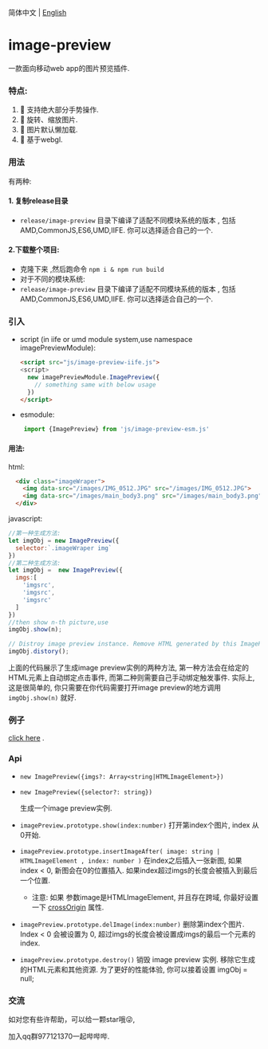 简体中文 | [English](./README.md)

# image-preview
一款面向移动web app的图片预览插件.
### 特点:
1. 🍉 支持绝大部分手势操作.
2. 🎃 旋转、缩放图片.
3. 🍓 图片默认懒加载.
4. 🍂 基于webgl.
   
### 用法
有两种:
#### 1. 复制release目录
*  `release/image-preview` 目录下编译了适配不同模块系统的版本 , 包括 AMD,CommonJS,ES6,UMD,IIFE. 你可以选择适合自己的一个.
#### 2.下载整个项目:
* 克隆下来 ,然后跑命令 `npm i & npm run build`
* 对于不同的模块系统:
* `release/image-preview` 目录下编译了适配不同模块系统的版本 , 包括 AMD,CommonJS,ES6,UMD,IIFE. 你可以选择适合自己的一个.


### 引入 
  * script (in iife or umd module system,use namespace imagePreviewModule):
    ``` html
    <script src="js/image-preview-iife.js">
    <script>
      new imagePreviewModule.ImagePreview({
        // something same with below usage
      })
    </script>
    ```
  * esmodule:
    ```javascript
     import {ImagePreview} from 'js/image-preview-esm.js'
    ```
#### 用法:
html:
```html
  <div class="imageWraper">
    <img data-src="/images/IMG_0512.JPG" src="/images/IMG_0512.JPG">
    <img data-src="/images/main_body3.png" src="/images/main_body3.png">
  </div>
```
javascript:
``` javascript
//第一种生成方法:
let imgObj = new ImagePreview({
  selector:`.imageWraper img`
})
//第二种生成方法:
let imgObj =  new ImagePreview({
  imgs:[
    'imgsrc',
    'imgsrc',
    'imgsrc'
  ]
})
//then show n-th picture,use
imgObj.show(n);

// Distroy image preview instance. Remove HTML generated by this ImagePreview instance and other resources. For better performance, then you can set imgObj = null;
imgObj.distory();

```
上面的代码展示了生成image preview实例的两种方法, 第一种方法会在给定的HTML元素上自动绑定点击事件, 而第二种则需要自己手动绑定触发事件. 实际上, 这是很简单的, 你只需要在你代码需要打开image preview的地方调用 `imgObj.show(n)` 就好.

### 例子
[click here](https://daxiazilong.github.io/image-preview/index.html) . 

### Api
* `new ImagePreview({imgs?: Array<string|HTMLImageElement>}) ` 
* `new ImagePreview({selector?: string}) ` 
  
   生成一个image preview实例.
* `imagePreview.prototype.show(index:number)` 
   打开第index个图片, index 从 0开始.

* `imagePreview.prototype.insertImageAfter( image: string | HTMLImageElement , index: number )` 
   在index之后插入一张新图, 如果 index < 0, 新图会在0的位置插入. 如果index超过imgs的长度会被插入到最后一个位置.
   * 注意: 如果 参数image是HTMLImageElement, 并且存在跨域, 你最好设置一下 [crossOrigin](https://developer.mozilla.org/en-US/docs/Web/API/HTMLImageElement/crossOrigin) 属性.

* `imagePreview.prototype.delImage(index:number)` 
  删除第index个图片. Index < 0 会被设置为 0, 超过imgs的长度会被设置成imgs的最后一个元素的index.

* `imagePreview.prototype.destroy()` 
  销毁 image preview 实例. 移除它生成的HTML元素和其他资源. 为了更好的性能体验, 你可以接着设置 imgObj = null;
  
### 交流
如对您有些许帮助，可以给一颗star哦😜,

加入qq群977121370一起哔哔哔.

